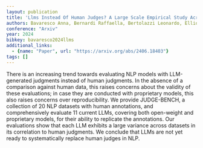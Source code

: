```yaml
---
layout: publication
title: 'Llms Instead Of Human Judges? A Large Scale Empirical Study Across 20 NLP Evaluation Tasks'
authors: Bavaresco Anna, Bernardi Raffaella, Bertolazzi Leonardo, Elliott Desmond, Fernández Raquel, Gatt Albert, Ghaleb Esam, Giulianelli Mario, Hanna Michael, Koller Alexander, Martins André F. T., Mondorf Philipp, Neplenbroek Vera, Pezzelle Sandro, Plank Barbara, Schlangen David, Suglia Alessandro, Surikuchi Aditya K, Takmaz Ece, Testoni Alberto
conference: "Arxiv"
year: 2024
bibkey: bavaresco2024llms
additional_links:
  - {name: "Paper", url: "https://arxiv.org/abs/2406.18403"}
tags: []
---
```

There is an increasing trend towards evaluating NLP models with LLM-generated
judgments instead of human judgments. In the absence of a comparison against
human data, this raises concerns about the validity of these evaluations; in
case they are conducted with proprietary models, this also raises concerns over
reproducibility. We provide JUDGE-BENCH, a collection of 20 NLP datasets with
human annotations, and comprehensively evaluate 11 current LLMs, covering both
open-weight and proprietary models, for their ability to replicate the
annotations. Our evaluations show that each LLM exhibits a large variance
across datasets in its correlation to human judgments. We conclude that LLMs
are not yet ready to systematically replace human judges in NLP.
